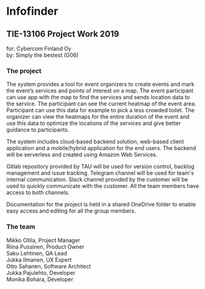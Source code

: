 # Infofinder
## TIE-13106 Project Work 2019
for: Cybercom Finland Oy  
by: Simply the bestest (G06)

### The project
The system provides a tool for event organizers to create events and mark the event’s services and points of interest on a map. The event participant can use app with the map to find the services and sends location data to the service. The participant can see the current heatmap of the event area. Participant can use this data for example to pick a less crowded toilet. The organizer can view the heatmaps for the entire duration of the event and use this data to optimize the locations of the services and give better guidance to participants.  

The system includes cloud-based backend solution, web-based client application and a mobile/hybrid application for the end users. The backend will be serverless and created using Amazon Web Services.  

Gitlab repository provided by TAU will be used for version control, backlog management and issue tracking. Telegram channel will be used for team's internal communication. Slack channel provided by the customer will be used to quickly communicate with the customer. All the team members have access to both channels.  

Documentation for the project is held in a shared OneDrive folder to enable easy access and editing for all the group members. 

### The team
Mikko Ollila, Project Manager  
Riina Pussinen, Product Owner  
Saku Lehtinen, QA Lead  
Jukka Ilmanen, UX Expert  
Otto Sahanen, Software Architect  
Jukka Pajulehto, Developer  
Monika Bohara, Developer  
